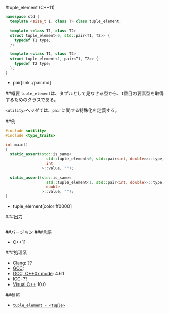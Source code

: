 #tuple_element (C++11)
```cpp
namespace std {
  template <size_t I, class T> class tuple_element;

  template <class T1, class T2>
  struct tuple_element<0, std::pair<T1, T2>> {
    typedef T1 type;
  };

  template <class T1, class T2>
  struct tuple_element<1, pair<T1, T2>> {
    typedef T2 type;
  };
}
```
* pair[link ./pair.md]


##概要
`tuple_element`は、タプルとして見なせる型から、`I`番目の要素型を取得するためのクラスである。

`<utility>`ヘッダでは、`pair`に関する特殊化を定義する。


##例
```cpp
#include <utility>
#include <type_traits>

int main()
{
  static_assert(std::is_same<
                  std::tuple_element<0, std::pair<int, double>>::type,
                  int
                >::value, "");

  static_assert(std::is_same<
                  std::tuple_element<1, std::pair<int, double>>::type,
                  double
                >::value, "");
}
```
* tuple_element[color ff0000]

###出力
```
```

##バージョン
###言語
- C++11

###処理系
- [Clang](/implementation#clang.md): ??
- [GCC](/implementation#gcc.md): 
- [GCC, C++0x mode](/implementation#gcc.md): 4.6.1
- [ICC](/implementation#icc.md): ??
- [Visual C++](/implementation#visual_cpp.md) 10.0


##参照
- [`tuple_element - <tuple>`](/reference/tuple/tuple_element.md)

